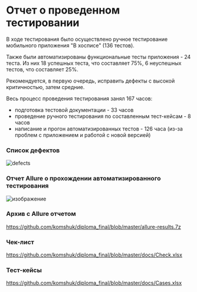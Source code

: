 # Отчет о проведенном тестировании

В ходе тестирования было осуществлено ручное тестирование мобильного приложения "В хосписе" (136 тестов).

Также были автоматизированы функциональные тесты приложения - 24 теста. 
Из них 18 успешных теста, что составляет 75%, 6 неуспешных тестов, что составляет 25%.

Рекомендуется, в первую очередь, исправить дефекты с высокой критичностью, затем средние.

Весь процесс проведения тестирования занял 167 часов:
* подготовка тестовой документации - 33 часов
* проведение ручного тестирования по составленным тест-кейсам - 8 часов
* написание и прогон автоматизированных тестов - 126 часа (из-за проблем с приложением и работой с новой версией)

### Список дефектов

![defects](https://github.com/komshuk/diploma_final/issues)


### Отчет Allure о прохождении автоматизированного тестирования
![изображение](https://github.com/komshuk/diploma_final/assets/88716968/3d79f32f-7a90-4b2f-9eda-6dc7c8a91f40)

### Архив с Allure отчетом
https://github.com/komshuk/diploma_final/blob/master/allure-results.7z

### Чек-лист
https://github.com/komshuk/diploma_final/blob/master/docs/Check.xlsx

### Тест-кейсы
https://github.com/komshuk/diploma_final/blob/master/docs/Cases.xlsx
